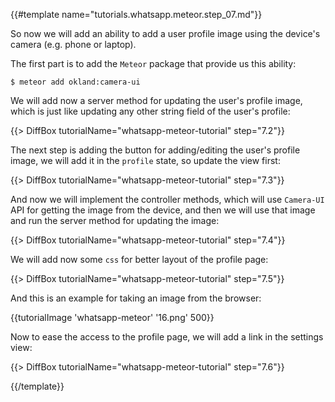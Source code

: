 {{#template name="tutorials.whatsapp.meteor.step_07.md"}}

So now we will add an ability to add a user profile image using the device's camera (e.g. phone or laptop).

The first part is to add the `Meteor` package that provide us this ability:

    $ meteor add okland:camera-ui

We will add now a server method for updating the user's profile image, which is just like updating any other string field of the user's profile:

{{> DiffBox tutorialName="whatsapp-meteor-tutorial" step="7.2"}}

The next step is adding the button for adding/editing the user's profile image, we will add it in the `profile` state, so update the view first:

{{> DiffBox tutorialName="whatsapp-meteor-tutorial" step="7.3"}}

And now we will implement the controller methods, which will use `Camera-UI` API for getting the image from the device, and then we will use that image and run the server method for updating the image:

{{> DiffBox tutorialName="whatsapp-meteor-tutorial" step="7.4"}}

We will add now some `css` for better layout of the profile page:

{{> DiffBox tutorialName="whatsapp-meteor-tutorial" step="7.5"}}

And this is an example for taking an image from the browser:

{{tutorialImage 'whatsapp-meteor' '16.png' 500}}

Now to ease the access to the profile page, we will add a link in the settings view:

{{> DiffBox tutorialName="whatsapp-meteor-tutorial" step="7.6"}}

{{/template}}
